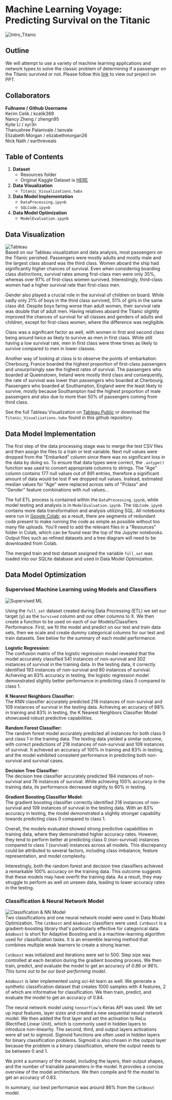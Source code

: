 # Machine Learning Voyage: Predicting Survival on the Titanic  
![Intro_Titanic](https://github.com/kcelik369/Project4_Team6/blob/main/Images/Intro_Titanic.png)
## Outline 
We will attempt to use a variety of machine learning applications and network types to solve the classic problem of determining if a passenger on the Titanic survived or not. Please follow this [link](https://docs.google.com/presentation/d/1BwgvJUFh5OM1lqclEAVu_NhSxfGTTEGm/edit?usp=drive_link&ouid=118052364722070729043&rtpof=true&sd=true) to view out project on PPT.

## Collaborators  
**Fullname / Github Username**  
Kerim Celik / kcelik369  
Nancy Zheng / zhengn95  
Kylie Li / xyr3n  
Thanushree Palanivale / tanvale  
Elizabeth Morgan / elizabethmorgan26  
Nick Nath / earthreveals  

## Table of Contents 
1. **Dataset**
   - Resources folder
   - Original Kaggle Dataset is [HERE](https://www.kaggle.com/competitions/titanic)  
2. **Data Visualization**
   - `Titanic_Visualizations.twbx`
4. **Data Model Implementation**
   - `DataProcessing.ipynb`
   - `SQLCode.ipynb`
5. **Data Model Optimization**
   - `ModelEvaluation.ipynb`

## Data Visualization  
![Tableau](https://github.com/kcelik369/Project4_Team6/blob/main/Images/Tableau.png)  
Based on our Tableau visualization and data analysis, most passengers on the Titanic perished. Passengers were mostly adults and mostly male and the largest class aboard 
was the third class. Women aboard the ship had significantly higher chances of survival. Even when considering boarding class distinctions, survival rates among first-class men were only 35%, whereas over 97% of first-class women survived. Interestingly, third-class women had a higher survival rate than first-class men.  

Gender also played a crucial role in the survival of children on board. While sadly only 21% of boys in the third class survived, 51% of girls in the same class did. Despite boys faring worse than adult women, their survival rate was double that of adult men. Having relatives aboard the Titanic slightly improved the chances of survival for all classes and genders of adults and children, except for first-class women, where the difference was negligible.  
  
Class was a significant factor as well, with women in first and second class being around twice as likely to survive as men in first class. While still having a low survival rate, men in first class were three times as likely to survive compared to men in lower classes.  
  
Another way of looking at class is to observe the points of embarkation. Cherbourg, France boarded the highest proportion of first-class passengers and unsurprisingly saw the highest rates of survival. The passengers who boarded at Queenstown, Ireland were mostly third class and consequently, the rate of survival was lower than passengers who boarded at Cherbourg. 
Passengers who boarded at Southampton, England were the least likely to survive, mostly because Southampton had the highest proportion of male passengers and also due to more than 50% of passengers coming from third class.  

See the full Tableau Visualization on [Tableau Public](https://public.tableau.com/app/profile/elizabeth.morgan4663/viz/Project4Team6-TitanicVisualizations/TitanicPassengerDataAnalysis) or download the `Titanic_Visualizations.twbx` found in this github repository.
  
## Data Model Implementation  
The first step of the data processing stage was to merge the test CSV files and then assign the files to a train or test variable. Next null values were dropped from the "Embarked" column since there was no significant loss in the data by doing so. To ensure that data types were correct, the `.astype()` function was used to convert appropriate columns to strings. The "Age" column contains 177 null values out of 891 entries, therefore a significant amount of data would be lost if we dropped null values. Instead, estimated median values for "Age" were replaced across sets of "Pclass" and "Gender" feature combinations with null values...  

The full ETL process is contained within the `DataProcessing.ipynb`, while model testing and analysis is in `ModelEvaluation.ipynb`. The `SQLCode.ipynb` contains more data transformation and analysis utilizing SQL. All notebooks were run in [Google Colab](https://colab.research.google.com/); as a result, there are segments of redundant code present to make running the code as simple as possible without too many file uploads. You'll need to add the relevant files in a "Resources" folder in Colab, which can be found near the top of the Jupyter notebooks. Output files such as refined datasets and a tree diagram will need to be downloaded from Colab.

The merged train and test dataset assigned the variable `full_set` was loaded into our SQLite database and used in Data Model Optimization.  
  
## Data Model Optimization 
### Supervised Machine Learning using Models and Classifiers
![Supervised ML](https://github.com/kcelik369/Project4_Team6/blob/main/Images/SupervisedLearning_Classifiers.png)  

Using the `full_set` dataset created during Data Processing (ETL) we set our target (y) as the `Survived` column and our other columns to X. We then create a function to be used on each of our Models/Classifiers Performance. First, we fit the model and predict on our test and train data sets, then we scale and create dummy categorical columns for our test and train datasets.  See below for the summary of each model performance.

**Logistic Regression:**  
The confusion matrix of the logistic regression model revealed that the model accurately classified 541 instances of non-survival and 302 instances of survival in the training data.
In the testing data, it correctly identified 193 instances of non-survival and 80 instances of survival. Achieving an 83% accuracy in testing, the logistic regression model demonstrated slightly better performance in predicting class 0 compared to class 1.

**K Nearest Neighbors Classifier:**  
The KNN classifier accurately predicted 218 instances of non-survival and 109 instances of survival in the testing data. Achieving an accuracy of 88% in training and 83% in testing, the K Nearest Neighbors Classifier Model showcased robust predictive capabilities.  

**Random Forest Classifier:**  
The random forest model accurately predicted all instances for both class 0 and class 1 in the training data. The testing data yielded a similar outcome, with correct predictions of 218 instances of non-survival and 109 instances of survival. It achieved an accuracy of 100% in training and 83% in testing, and the model exhibited consistent performance in predicting both non-survival and survival cases.

**Decision Tree Classifier:**  
The decision tree classifier accurately predicted 184 instances of non-survival and 76 instances of survival. While achieving 100% accuracy in the training data, its performance decreased slightly to 80% in testing.

**Gradient Boosting Classifier Model:**  
The gradient boosting classifier correctly identified 218 instances of non-survival and 109 instances of survival in the testing data. With an 83% accuracy in testing, the model demonstrated a slightly stronger capability towards predicting class 0 compared to class 1.  

Overall, the models evaluated showed strong predictive capabilities in training data, where they demonstrated higher accuracy rates. However, they tend to perform better at predicting class 0 (non-survival) instances compared to class 1 (survival) instances across all models. This discrepancy could be attributed to several factors, including class imbalance, feature representation, and model complexity.  

Interestingly, both the random forest and decision tree classifiers achieved a remarkable 100% accuracy on the training data. This outcome suggests that these models may have overfit the training data. As a result, they may struggle to perform as well on unseen data, leading to lower accuracy rates in the testing.  
  
### Classification & Neural Network Model  
![Classification & NN Model](https://github.com/kcelik369/Project4_Team6/blob/main/Images/Classification.png)  
Two classifications and one neural network model were used in Data Model Optimization. The `CatBoost` and `AdaBoost` classifiers were used. `CatBoost` is a gradient-boosting library that's particularly effective for categorical data. `AdaBoost` is short for Adaptive Boosting and is a machine-learning algorithm used for classification tasks. It is an ensemble learning method that combines multiple weak learners to create a strong learner.  
  
`CatBoost` was initialized and iterations were set to 500. Step size was controlled at each iteration during the gradient boosting process. We then train, predict, and 
evaluate the model to get an accuracy of *0.86 or 86%. This turns out to be our best-performing model.*  
  
`AdaBoost` is later implemented using sci-kit learn as well. We generate a synthetic classification dataset that creates 1000 samples with 4 features, 2 of which are informative for classification. We then train, predict, and evaluate the model to get an accuracy of 0.84. 

The neural network model using `tensorflow`'s Keras API was used. We set up input features, layer sizes and created a new sequential neural network model. We then added the first layer and set the activation to ReLu (Rectified Linear Unit), which is commonly used in hidden layers to introduce non-linearity. The second, third, and output layers activations were all set to sigmoid. Sigmoid functions are often used in hidden layers for binary classification problems. Sigmoid is also chosen in the output layer because the problem is a binary classification, where the output needs to be between 0 and 1.  
  
We print a summary of the model, including the layers, their output shapes, and the number of trainable parameters in the model. It provides a concise overview of the model architecture. We then compile and fit the model to get an accuracy of 0.83.

In summary, our best performance was around 86% from the `CatBoost` model.
